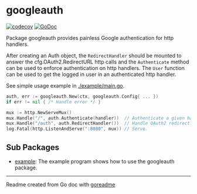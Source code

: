 # googleauth

[![codecov](https://codecov.io/gh/posener/googleauth/branch/master/graph/badge.svg)](https://codecov.io/gh/posener/googleauth)
[![GoDoc](https://img.shields.io/badge/pkg.go.dev-doc-blue)](http://pkg.go.dev/github.com/posener/googleauth)

Package googleauth provides painless Google authentication for http handlers.

After creating an Auth object, the `RedirectHandler` should be mounted to answer the
cfg.OAuth2.RedirectURL http calls and the `Authenticate` method can be used to enforce
authentication on http handlers.
The `User` function can be used to get the logged in user in an authenticated http handler.

See simple usage example in [./example/main.go](./example/main.go).

```go
auth, err := googleauth.New(ctx, googleauth.Config{ ... })
if err != nil { /* Handle error */ }

mux := http.NewServeMux()
mux.Handle("/", auth.Authenticate(handler))  // Authenticate a given handler on '/'.
mux.Handle("/auth", auth.RedirectHandler())  // Handle OAuth2 redirect.
log.Fatal(http.ListenAndServe(":8080", mux)) // Serve.
```

## Sub Packages

* [example](./example): The example program shows how to use the googleauth package.

---
Readme created from Go doc with [goreadme](https://github.com/posener/goreadme)
